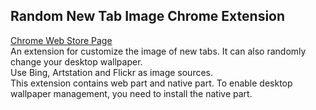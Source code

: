 ## Random New Tab Image Chrome Extension  

[Chrome Web Store Page](https://chrome.google.com/webstore/detail/%E9%9A%8F%E6%9C%BA%E6%96%B0%E6%A0%87%E7%AD%BE%E9%A1%B5%E8%83%8C%E6%99%AF/gbikeliglehfocdcmohamnnjhepmldem?hl=zh-CN)  
An extension for customize the image of new tabs. It can also randomly change your desktop wallpaper.  
Use Bing, Artstation and Flickr as image sources.  
This extension contains web part and native part. To enable desktop wallpaper management, you need to install the native part.
